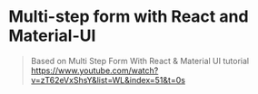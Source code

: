 # Multi-step form with React and Material-UI

> Based on Multi Step Form With React & Material UI tutorial https://www.youtube.com/watch?v=zT62eVxShsY&list=WL&index=51&t=0s